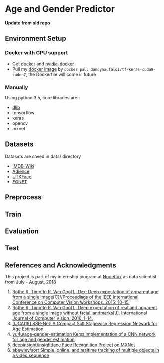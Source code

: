 # Age and Gender Predictor
**Update from old [repo](https://github.com/dandynaufaldi/Age-Gender-Predictor)**

## Environment Setup
### Docker with GPU support
- Get [docker](https://docs.docker.com/install/) and [nvidia-docker](https://github.com/NVIDIA/nvidia-docker)
- Pull my [docker image](https://hub.docker.com/r/dandynaufaldi/tf-keras-cuda9-cudnn7/) by `docker pull dandynaufaldi/tf-keras-cuda9-cudnn7`, the Dockerfile will come in future  
### Manually
Using python 3.5, core libraries are :
- [dlib](https://github.com/davisking/dlib)
- tensorflow
- keras
- opencv
- mxnet

## Datasets
Datasets are saved in data/ directory
- [IMDB-Wiki](https://data.vision.ee.ethz.ch/cvl/rrothe/imdb-wiki/)
- [Adience](https://talhassner.github.io/home/projects/Adience/Adience-data.html)
- [UTKFace](https://susanqq.github.io/UTKFace/)
- [FGNET](http://yanweifu.github.io/FG_NET_data/index.html)

## Preprocess


## Train


## Evaluation


## Test


## References and Acknowledgments
This project is part of my internship program at [Nodeflux](https://nodeflux.io/) as data scientist from July - August, 2018
1. [Rothe R, Timofte R, Van Gool L. Dex: Deep expectation of apparent age from a single image[C]//Proceedings of the IEEE International Conference on Computer Vision Workshops. 2015: 10-15.](https://www.vision.ee.ethz.ch/en/publications/papers/proceedings/eth_biwi_01229.pdf)
2. [Rothe R, Timofte R, Van Gool L. Deep expectation of real and apparent age from a single image without facial landmarks[J]. International Journal of Computer Vision, 2016: 1-14.](https://www.vision.ee.ethz.ch/en/publications/papers/articles/eth_biwi_01299.pdf)
3. [[IJCAI18] SSR-Net: A Compact Soft Stagewise Regression Network for Age Estimation](https://github.com/shamangary/SSR-Net)
4. [yu4u/age-gender-estimation Keras implementation of a CNN network for age and gender estimation](https://github.com/yu4u/age-gender-estimation)
5. [deepinsight/insightface Face Recognition Project on MXNet](https://github.com/deepinsight/insightface)
6. [abewley/sort Simple, online, and realtime tracking of multiple objects in a video sequence](https://github.com/abewley/sort)